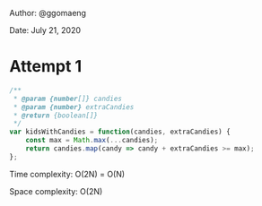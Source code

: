 Author: @ggomaeng

Date: July 21, 2020

# Attempt 1

```js
/**
 * @param {number[]} candies
 * @param {number} extraCandies
 * @return {boolean[]}
 */
var kidsWithCandies = function(candies, extraCandies) {
    const max = Math.max(...candies);
    return candies.map(candy => candy + extraCandies >= max);
};
```


Time complexity: O(2N) = O(N)

Space complexity: O(2N)

